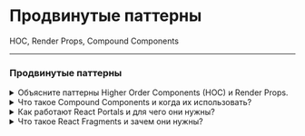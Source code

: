 # Продвинутые паттерны

HOC, Render Props, Compound Components

---

### Продвинутые паттерны

<details>
  <summary>Объясните паттерны Higher Order Components (HOC) и Render Props.</summary>

Оба эти паттерна — способы **реиспользовать компонентную логику** и убрать дублирование кода в React до появления хуков. У каждого есть свои преимущества, ограничения и особенности.

## 1. **Higher Order Components (HOC)**

### Что это

**HOC** — функция, принимающая компонент и возвращающая новый компонент с дополнительной логикой или пропсами.  
Это внешний способ "подмешать" логику в любой компонент без боли копипаста[1][2][3][4][5].

### Синтаксис

```js
const withUser = (WrappedComponent) => {
  return function EnhancedComponent(props) {
    const [user, setUser] = useState(null);
    useEffect(() => {
      fetchUser().then(setUser);
    }, []);
    return <WrappedComponent {...props} user={user} />;
  };
};
```

Использование:

```js
const UserProfileWithUser = withUser(UserProfile);
```

### Ключевые особенности

- Позволяет отделять логику от отображения (Separation of Concerns)[2][6].
- HOC не изменяет оригинальный компонент — создаётся обёртка.
- Можно комбинировать несколько HOC для сложной логики (compose).

### Пример практического применения

- Подключение к стору (например, connect в Redux).
- Логика авторизации (withAuth).
- Повторное использование побочных эффектов без дублирования кода.

## 2. **Render Props**

### Что это

**Render Props** — это паттерн, когда компонент принимает проп, значение которого является функцией, и вызывает её для описания того, как рендерить часть UI[7][8][9][10][11].

### Синтаксис

```js
function DataFetcher({ render }) {
  const [data, setData] = useState(null);
  useEffect(() => {
    loadData().then(setData);
  }, []);
  return render(data);
}

function App() {
  return (
    <DataFetcher
      render={(data) => <span>{data ? data.name : "Loading..."}</span>}
    />
  );
}
```

Или можно использовать children как функцию:

```js
<DataFetcher>{(data) => <span>{data}</span>}</DataFetcher>
```

### Ключевые особенности

- Dynamic rendering: рендер можно определять “снаружи” (в родителе), а компонент-селлер оставляет за собой только внутреннюю логику[7][9][10][12].
- Позволяет разграничивать логику и отображение, гибко настраивать рендеринг.

### Пример практического применения

- Mouse/Touch tracking: компонент отслеживает координаты мыши и вызывает render с этими данными.
- Дата-фечинг: повторного использования логики загрузки с различными вариантами рендера.

## HOC vs Render Props — сравнение

| Аспект            | HOC                                                                          | Render Props                                             |
| ----------------- | ---------------------------------------------------------------------------- | -------------------------------------------------------- |
| Реализация        | Принимает компонент, возвращает новый компонент                              | Принимает функцию, вызывает для render                   |
| Монтирование      | Повышает дерево: обёртка вокруг оригинального                                | Глубже дерево: одна функция внутри другой                |
| Ясность структуры | Может быть неочевидно, какие пропы “инъецированы”                            | Ясно видно, что передаётся и откуда                      |
| Проблемы          | Сложность с hoist-non-react-statics, prop name clashes (“wrapper hell”)      | Может появиться “callback hell” при глубокой вложенности |
| Use cases         | Логика, которую нужно подмешать во многие компоненты (например, auth, store) | Логика, для которой требуется кастомный рендер           |

## Современный контекст

С появлением хуков (useState, useEffect, custom hooks) оба паттерна реже используются для повторного использования логики — custom хуки стали проще и чище. Однако HOC/Render Props по-прежнему встречаются в сторонних библиотеках (например, styled-components, react-redux, react-router-dom).

## Краткое резюме для собеседования

> “HOC — это функция, возвращающая новый компонент с дополнительной логикой, что удобно для логик вроде подключения к store или авторизации. Render Props — это передача функции для рендера части UI, что гибко и удобно для data fetching, трекинга мыши, анимации и др. Оба паттерна сделали возможным повторное использование логики до появления хуков, но и сейчас встречаются в большом React-коде и библиотеках.”

</details>
<details>
  <summary>Что такое Compound Components и когда их использовать?</summary>
  # Что такое Compound Components и когда их использовать?

**Compound Components** — это паттерн проектирования в React, при котором несколько связанных компонентов работают вместе, деля между собой логику и состояние, чтобы реализовать единую сложную функциональность. Этот подход позволяет пользователю компонента гибко комбинировать дочерние компоненты внутри одного родителя, при этом вся необходимая логика и состояние остаются инкапсулированными в родителе[1][2][3][4][5].

## Суть паттерна

- **Родительский компонент** хранит общее состояние и логику.
- **Дочерние компоненты** получают нужные данные и функции через props, context или React.Children API.
- Использование похоже на разметку `<select> <option/> </select>` в HTML: дочерние компоненты "понимают", в каком контексте они расположены, и как взаимодействовать с родителем.

### Пример из HTML:

```html
<select>
  <option value="js">JavaScript</option>
  <option value="ts">TypeScript</option>
</select>
```

## Пример Compound Components в React

```js
const TabsContext = React.createContext();

function Tabs({ children, initialActive = 0 }) {
  const [active, setActive] = React.useState(initialActive);
  return (
    <TabsContext.Provider value={{ active, setActive }}>
      <div>{children}</div>
    </TabsContext.Provider>
  );
}

function TabList({ children }) {
  return <div className="tab-list">{children}</div>;
}
function Tab({ index, children }) {
  const { active, setActive } = React.useContext(TabsContext);
  return (
    <button
      className={active === index ? "active" : ""}
      onClick={() => setActive(index)}
    >
      {children}
    </button>
  );
}
function TabPanel({ index, children }) {
  const { active } = React.useContext(TabsContext);
  return active === index ? <div>{children}</div> : null;
}

// Использование:
<Tabs>
  <TabList>
    <Tab index={0}>Вкладка 1</Tab>
    <Tab index={1}>Вкладка 2</Tab>
  </TabList>
  <TabPanel index={0}>Контент 1</TabPanel>
  <TabPanel index={1}>Контент 2</TabPanel>
</Tabs>;
```

_Контекст обеспечивает связь между всеми дочерними компонентами, и нет необходимости передавать пропсы вручную на каждый уровень вложенности[2][6]._

## Преимущества Compound Components

- **Гибкость для пользователя:** потребители компонента могут свободно задавать структуру, менять порядок, опускать или дублировать части — компоненты работают “как единое целое”.
- **Внутренняя инкапсуляция:** внутренняя логика и состояние скрыты, работать нужно только с нужными дочерними компонентами[4][7][3][5].
- **Отсутствие prop drilling:** дочерние компоненты получают все необходимые данные автоматически через context/props.
- **Возможность легкого расширения:** можно пополнять семейство дочерних компонентов (например, Tab, TabPanel, TabList) без изменений API родителя.

## Когда использовать Compound Components?

- **При разработке сложных UI-виджетов**: табы, аккордеоны, меню, модальные окна, шаговые интерфейсы (stepper), dropdown-меню и др.[1][4][3].
- **В дизайн-системах и UI-библиотеках**: для достижения максимальной гибкости и выразительности API.
- **Когда разные части компонента тесно связаны логикой, но должны быть разнесены по дереву JSX**.

## Примеры популярных библиотек

- UI-библиотеки (например, ReachUI, Chakra UI, Headless UI) активно используют этот паттерн: `<Menu><MenuButton/><MenuList/><MenuItem/></Menu>`[4].

## Недостатки

- **Сложнее реализовать по сравнению с обычными компонентами** из-за использования контекста, cloneElement или React.Children API.
- **Легкая потеря читаемости** при большой вложенности.
- Новички могут путаться в “магии” передачи состояния через контекст.

## Вывод для собеседования

> “Compound Components — это паттерн, при котором группа связанных компонентов (например, Tabs и Tab/TabPanel) работает вместе, разделяя состояние и логику родителя через контекст. Такой подход даёт гибкий и выразительный API, облегчает повторное использование и расширяемость компонентов. Особенно полезен для построения сложных виджетов и дизайн-систем, когда разные части интерфейса тесно связаны логически.”

</details>
<details>
  <summary>Как работают React Portals и для чего они нужны?</summary>
  # React Portals: как работают и зачем нужны

## Что такое React Portals

**React Portals** — механизм, позволяющий рендерить дочерние компоненты вне основного DOM-дерева их родителя, но логически оставляя их частью того же React-компонентного дерева. Проще говоря: компонент объявлен в одном месте, а отображается в совершенно другом месте DOM — например, вне обычного layout-приложения[1][2][3][4][5].

## Как работают React Portals

- Используют метод `ReactDOM.createPortal(children, container)`
- Первый аргумент — JSX или React-элемент, который нужно отрендерить
- Второй аргумент — DOM-элемент, в который этот JSX будет “помещён” (container должен находиться вне обычного DOM-потока приложения — например, в `<div id="modal-root"></div>` в index.html)
- Компонент, отрисованный через Portal, наследует все props, контекст и события от родителя, даже если находится вне его визуального DOM-потока[3][4][6][7]

### Пример использования

**Добавьте в public/index.html:**

```html
<body>
  <div id="root"></div>
  <div id="modal-root"></div>
</body>
```

**React-компонент:**

```javascript
import ReactDOM from "react-dom";

const Modal = ({ children }) => {
  return ReactDOM.createPortal(
    <div className="modal">{children}</div>,
    document.getElementById("modal-root")
  );
};
```

**Использование:**

```javascript
// Внутри любого компонента
<Modal>
  <h1>Всплывающее окно</h1>
</Modal>
```

## Практические сценарии применения

**Portals особенно полезны для:**

- **Модальных окон (modals, dialogs, popups)** — контент должен перекрывать всё остальное приложение и не "заломаться" стилями родителя[2][3][8][9]
- **Tooltip'ов и popover'ов** — позиции могут выходить за границы layout и нужны поверх других элементов
- **Dropdown-меню, overlay, toaster'ов** (уведомления)
- **Drag & Drop** — когда переносимый элемент должен отображаться над всем содержимым, независимо от вложенности

## Преимущества использования Portals

- **Изоляция от DOM-контекста**: элемент не зависит от родительских overflow, z-index, стилизации и ограничений
- **Чистота архитектуры**: UI-логику можно реализовать в одном месте, но отображение контролировать централизованно[5][9]
- **Доступность и управление фокусом**: модальные окна становятся доступными для скринридеров и систем навигации
- **Снижение "CSS-конфликтов"**: overlay и pop-up не будут ломаться стилями родителя

## Краткий ответ для собеседования

> React Portals позволяют рендерить компоненты вне текущей DOM-иерархии, сохраняя их связь с React-деревом. Обычно я применяю порталы для модальных окон, плашек-уведомлений, тултипов — то есть для любого UI, который должен “выходить за пределы” контейнера. Это помогает избежать проблем со слоями (z-index, overflow), а также поддерживать чистую и гибкую архитектуру интерфейса.

</details>
<details>
  <summary>Что такое React Fragments и зачем они нужны?</summary>
  # Что такое React Fragments и зачем они нужны?

**React Fragments** — это специальный механизм в React, позволяющий группировать несколько JSX-элементов без добавления лишнего узла в DOM. Благодаря им можно возвращать из компонента сразу несколько элементов, не засоряя DOM-дерево ненужными контейнерами (`<div>` и др.)[1][2][3][4][5].

## Ключевые особенности Fragments

1. **Нет лишних DOM-элементов**

   - Обычно, если вы возвращаете в React несколько элементов, нужно было оборачивать их в `<div>`, что осложняло структуру DOM и вызывало проблемы с вёрсткой (flex, grid, списки, HTML-валидность).
   - Fragment не добавляет в DOM ничего — в инспекторе браузера вы увидите только те элементы, которые должны быть на странице[1][2][6][3][7].

2. **Чистота и производительность**
   - Меньше "wrapper-ов" — быстрее рендеринг, меньше память, проще селекторы и манипуляции через JS или CSS[3][4][8].
   - Нет "лишних" родителей, которые ломали бы стили (flex, grid может работать некорректно, если вложена ещё одна обёртка)[8][7].

## Примеры использования

### Простой пример:

```jsx
return (
  <>
    <h1>Заголовок</h1>
    <p>Абзац текста</p>
  </>
);
```

или эквивалентно:

```jsx
import { Fragment } from "react";

return (
  <Fragment>
    <h1>Заголовок</h1>
    <p>Абзац текста</p>
  </Fragment>
);
```

- Такой код возвращает оба элемента, но не создает лишних обёрток в DOM-дереве[2][3].

### В списках:

Если нужно вернуть несколько элементов в map (например, для таблицы):

```jsx
{
  rows.map((row) => (
    <React.Fragment key={row.id}>
      <td>{row.name}</td>
      <td>{row.value}</td>
    </React.Fragment>
  ));
}
```

- Только `React.Fragment`, а не shorthand `<>`, позволяет задавать key — это важно для списков[6][3].

## Когда FRAGMENTS особенно полезны?

- При создании **таблиц** (`<tr>` с несколькими `<td>`), где `div` может сделать HTML невалидным.
- Для оптимизации DOM при больших/глубоких компонентах, чтобы избежать “Div Soup” (захламления лишними обертками).
- Если нужно возвращать из компонента несколько элементов, но **нет смысла или нельзя** использовать дополнительный контейнер для организации вёрстки[4][8].

## Отличие от `<div>`

|                         | **React Fragment** | **div**                  |
| ----------------------- | ------------------ | ------------------------ |
| DOM                     | Не добавляет узел  | Добавляет `<div>`        |
| Атрибуты                | Только `key`       | Любые атрибуты           |
| CSS/стили               | Нет класса/стиля   | Можно передать стили     |
| Использование в списках | Да (`key`)         | Да                       |
| Семантика               | Не влияет          | Может нарушить структуру |

## Краткий вывод для собеседования

> "React Fragments позволяют возвращать несколько элементов из компонента без добавления лишних узлов в DOM. Это оптимизирует структуру HTML, ускоряет работу браузера и помогает избегать проблем с некорректной вёрсткой, которые возникали из-за ненужных обёрток вроде `<div>`. Я использую Fragments, когда нужно сгруппировать JSX-элементы там, где дополнительный контейнер не нужен или даже вреден."

</details>